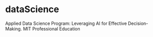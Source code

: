 # dataScience
Applied Data Science Program: Leveraging AI for Effective Decision-Making. MIT Professional Education
